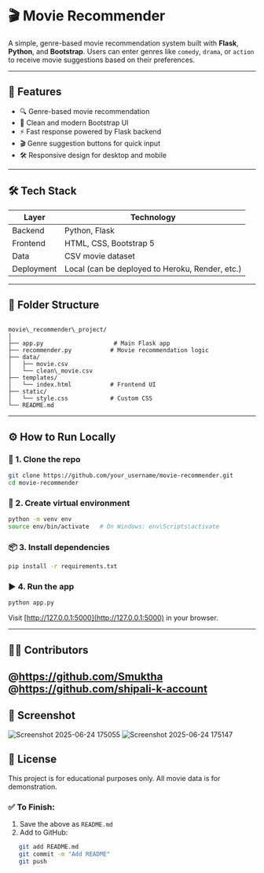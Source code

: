 # 🎬 Movie Recommender 
  
A simple, genre-based movie recommendation system built with **Flask**, **Python**, and **Bootstrap**. Users can enter genres like `comedy`, `drama`, or `action` to receive movie suggestions based on their preferences.

---

## 🚀 Features

- 🔍 Genre-based movie recommendation
- 🎯 Clean and modern Bootstrap UI
- ⚡ Fast response powered by Flask backend
- 🎬 Genre suggestion buttons for quick input
- 🛠️ Responsive design for desktop and mobile

---

## 🛠️ Tech Stack

| Layer       | Technology       |
|-------------|------------------|
| Backend     | Python, Flask    |
| Frontend    | HTML, CSS, Bootstrap 5 |
| Data        | CSV movie dataset |
| Deployment  | Local (can be deployed to Heroku, Render, etc.) |

---

## 📂 Folder Structure

```

movie\_recommender\_project/
│
├── app.py                    # Main Flask app
├── recommender.py           # Movie recommendation logic
├── data/
│   ├── movie.csv
│   └── clean\_movie.csv
├── templates/
│   └── index.html           # Frontend UI
├── static/
│   └── style.css            # Custom CSS
└── README.md

````

---

## ⚙️ How to Run Locally

### 🔧 1. Clone the repo
```bash
git clone https://github.com/your_username/movie-recommender.git
cd movie-recommender
````

### 🐍 2. Create virtual environment

```bash
python -m venv env
source env/bin/activate   # On Windows: env\Scripts\activate
```

### 📦 3. Install dependencies

```bash
pip install -r requirements.txt
```

### ▶️ 4. Run the app

```bash
python app.py
```

Visit [http://127.0.0.1:5000](http://127.0.0.1:5000) in your browser.

---

## 👨‍💻 Contributors
@https://github.com/Smuktha
@https://github.com/shipali-k-account
---

## 📸 Screenshot

![Screenshot 2025-06-24 175055](https://github.com/user-attachments/assets/7cf6b5f7-1976-4fcb-b3e1-67015f82ab09)
![Screenshot 2025-06-24 175147](https://github.com/user-attachments/assets/7d15b843-bfb1-4f0b-b995-37b42f9f5cd6)


## 📜 License

This project is for educational purposes only. All movie data is for demonstration.

### ✅ To Finish:

1. Save the above as `README.md`
2. Add to GitHub:
```  bash
   git add README.md
   git commit -m "Add README"
   git push

